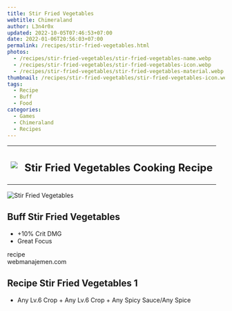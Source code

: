 ```yaml
---
title: Stir Fried Vegetables
webtitle: Chimeraland
author: L3n4r0x
updated: 2022-10-05T07:46:53+07:00
date: 2022-01-06T20:56:03+07:00
permalink: /recipes/stir-fried-vegetables.html
photos:
  - /recipes/stir-fried-vegetables/stir-fried-vegetables-name.webp
  - /recipes/stir-fried-vegetables/stir-fried-vegetables-icon.webp
  - /recipes/stir-fried-vegetables/stir-fried-vegetables-material.webp
thumbnail: /recipes/stir-fried-vegetables/stir-fried-vegetables-icon.webp
tags:
  - Recipe
  - Buff
  - Food
categories:
  - Games
  - Chimeraland
  - Recipes
---
```


<section id="bootstrap-wrapper"><link rel="stylesheet" href="https://cdn.statically.io/gh/dimaslanjaka/Web-Manajemen/40ac3225/css/bootstrap-4.5-wrapper.css"/><div class="row mb-2"><div class="col-md-12 mb-2"><table class="table" id="post-info"><tbody><tr><td><img class="d-inline-block me-2" src="/chimeraland/recipes/stir-fried-vegetables/stir-fried-vegetables-icon.webp" width="auto" height="auto"/></td><td><h1 class="fs-5">Stir Fried Vegetables Cooking Recipe</h1></td></tr></tbody></table></div></div><div class="card mb-2"><div class="row g-0"><div class="col-sm-4 position-relative mb-2"><img src="/chimeraland/recipes/stir-fried-vegetables/stir-fried-vegetables-material.webp" class="card-img fit-cover w-100 h-100" alt="Stir Fried Vegetables" data-fancybox="true"/></div><div class="col-sm-8 mb-2"><div class="card-body"><h2 class="card-title fs-5">Buff Stir Fried Vegetables</h2><div class="card-text"><ul><li>+10% Crit DMG</li><li>Great Focus</li></ul></div><span class="badge rounded-pill bg-dark">recipe</span></div><div class="card-footer text-end text-muted">webmanajemen.com</div></div></div></div><div class="row mb-2"><div class="col-12 col-lg-6 recipe-item mb-2"><div class="card"><div class="card-body"><h2 class="card-title fs-5">Recipe Stir Fried Vegetables 1</h2><div class="card-text"><ul><li>Any Lv.6 Crop<span> + </span>Any Lv.6 Crop<span> + </span>Any Spicy Sauce/Any Spice</li></ul></div></div></div></div></div></section>